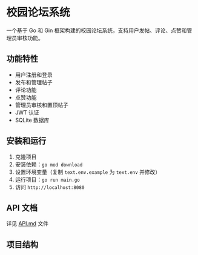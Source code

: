 # 校园论坛系统

一个基于 Go 和 Gin 框架构建的校园论坛系统，支持用户发帖、评论、点赞和管理员审核功能。

## 功能特性

- 用户注册和登录
- 发布和管理帖子
- 评论功能
- 点赞功能
- 管理员审核和置顶帖子
- JWT 认证
- SQLite 数据库

## 安装和运行

1. 克隆项目
2. 安装依赖：`go mod download`
3. 设置环境变量（复制 `text.env.example` 为 `text.env` 并修改）
4. 运行项目：`go run main.go`
5. 访问 `http://localhost:8080`

## API 文档

详见 [API.md](API.md) 文件

## 项目结构
